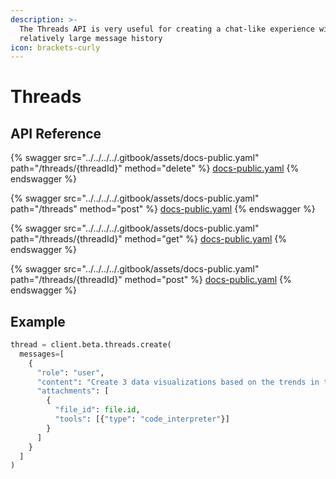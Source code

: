 ```yaml
---
description: >-
  The Threads API is very useful for creating a chat-like experience with a
  relatively large message history
icon: brackets-curly
---
```


# Threads

## API Reference

{% swagger src="../../../../.gitbook/assets/docs-public.yaml" path="/threads/{threadId}" method="delete" %}
[docs-public.yaml](../../../../.gitbook/assets/docs-public.yaml)
{% endswagger %}

{% swagger src="../../../../.gitbook/assets/docs-public.yaml" path="/threads" method="post" %}
[docs-public.yaml](../../../../.gitbook/assets/docs-public.yaml)
{% endswagger %}

{% swagger src="../../../../.gitbook/assets/docs-public.yaml" path="/threads/{threadId}" method="get" %}
[docs-public.yaml](../../../../.gitbook/assets/docs-public.yaml)
{% endswagger %}

{% swagger src="../../../../.gitbook/assets/docs-public.yaml" path="/threads/{threadId}" method="post" %}
[docs-public.yaml](../../../../.gitbook/assets/docs-public.yaml)
{% endswagger %}

## Example

```python
thread = client.beta.threads.create(
  messages=[
    {
      "role": "user",
      "content": "Create 3 data visualizations based on the trends in this file.",
      "attachments": [
        {
          "file_id": file.id,
          "tools": [{"type": "code_interpreter"}]
        }
      ]
    }
  ]
)        
```
